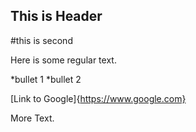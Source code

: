 ## This is Header


#this is second

 
Here is some regular text.

*bullet 1
*bullet 2

[Link to Google]{https://www.google.com}

More Text.